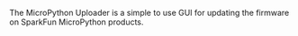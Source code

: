 The MicroPython Uploader is a simple to use GUI for updating the firmware on SparkFun MicroPython products.